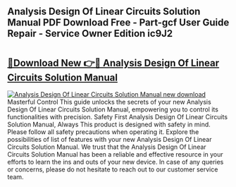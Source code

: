 ## Analysis Design Of Linear Circuits Solution Manual PDF Download Free - Part-gcf User Guide Repair - Service Owner Edition ic9J2

# <h2><a href="http://bc62291.oget.top/?id=Analysis+Design+Of+Linear+Circuits+Solution+Manual">🔗Download New 👉🔴 Analysis Design Of Linear Circuits Solution Manual</a></h2>

[![Analysis Design Of Linear Circuits Solution Manual new download](https://i.imgur.com/5g1atiW.png)](http://bc62291.oget.top/?id=Analysis+Design+Of+Linear+Circuits+Solution+Manual)
Masterful Control This guide unlocks the secrets of your new Analysis Design Of Linear Circuits Solution Manual, empowering you to control its functionalities with precision. Safety First Analysis Design Of Linear Circuits Solution Manual, Always This product is designed with safety in mind. Please follow all safety precautions when operating it. Explore the possibilities of list of features with your new Analysis Design Of Linear Circuits Solution Manual. We trust that the Analysis Design Of Linear Circuits Solution Manual has been a reliable and effective resource in your efforts to learn the ins and outs of your new device. In case of any queries or concerns, please do not hesitate to reach out to our customer service team.

